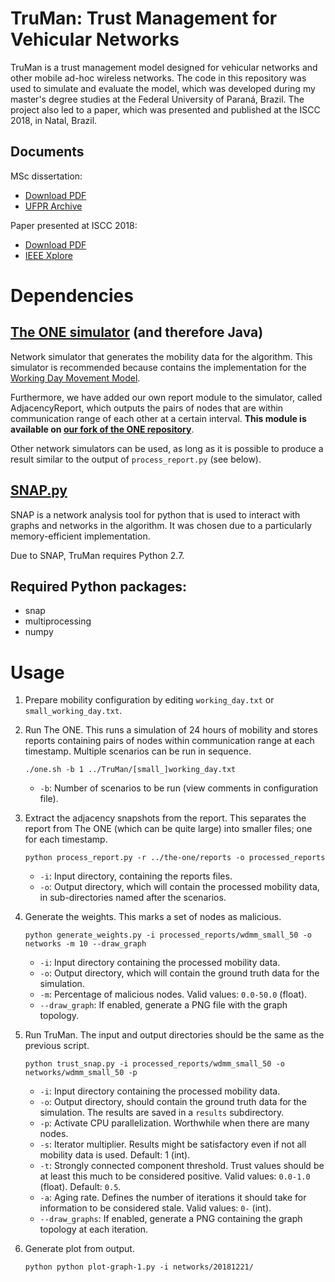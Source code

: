 # TruMan: Trust Management for Vehicular Networks

TruMan is a trust management model designed for vehicular networks and other mobile ad-hoc wireless networks. The code in this repository was used to simulate and evaluate the model, which was developed during my master's degree studies at the Federal University of Paraná, Brazil. The project also led to a paper, which was presented and published at the ISCC 2018, in Natal, Brazil.

## Documents

MSc dissertation:
- [Download PDF](https://github.com/RenanGreca/TruMan/raw/master/docs/TruMan%20Trust%20Management%20for%20Vehicular%20Networks%20(dissertation).pdf)
- [UFPR Archive](https://www.acervodigital.ufpr.br/handle/1884/57615)

Paper presented at ISCC 2018:
- [Download PDF](https://github.com/RenanGreca/TruMan/raw/master/docs/TruMan%20Trust%20Management%20for%20Vehicular%20Networks%20(article).pdf)
- [IEEE Xplore](https://ieeexplore.ieee.org/abstract/document/8538683)

# Dependencies

## [The ONE simulator](http://akeranen.github.io/the-one/) (and therefore Java)

Network simulator that generates the mobility data for the algorithm. This simulator is recommended because contains the implementation for the [Working Day Movement Model](https://dl.acm.org/citation.cfm?id=1374695).

Furthermore, we have added our own report module to the simulator, called AdjacencyReport, which outputs the pairs of nodes that are within communication range of each other at a certain interval. **This module is available on [our fork of the ONE repository](https://github.com/RenanGreca/the-one)**.

Other network simulators can be used, as long as it is possible to produce a result similar to the output of `process_report.py` (see below).

## [SNAP.py](https://snap.stanford.edu/snappy/)

SNAP is a network analysis tool for python that is used to interact with graphs and networks in the algorithm. It was chosen due to a particularly memory-efficient implementation.

Due to SNAP, TruMan requires Python 2.7.

## Required Python packages:

  - snap
  - multiprocessing
  - numpy

# Usage

1. Prepare mobility configuration by editing `working_day.txt` or `small_working_day.txt`.

2. Run The ONE. This runs a simulation of 24 hours of mobility and stores reports containing pairs of nodes within communication range at each timestamp. Multiple scenarios can be run in sequence.

    ```./one.sh -b 1 ../TruMan/[small_]working_day.txt```

    - `-b`: Number of scenarios to be run (view comments in configuration file).

3. Extract the adjacency snapshots from the report. This separates the report from The ONE (which can be quite large) into smaller files; one for each timestamp.

    ```python process_report.py -r ../the-one/reports -o processed_reports```
    
    - `-i`: Input directory, containing the reports files.
    - `-o`: Output directory, which will contain the processed mobility data, in sub-directories named after the scenarios.

4. Generate the weights. This marks a set of nodes as malicious.

    ```python generate_weights.py -i processed_reports/wdmm_small_50 -o networks -m 10 --draw_graph```

    - `-i`: Input directory containing the processed mobility data.
    - `-o`: Output directory, which will contain the ground truth data for the simulation.
    - `-m`: Percentage of malicious nodes. Valid values: `0.0-50.0` (float).
    - `--draw_graph`: If enabled, generate a PNG file with the graph topology.

5. Run TruMan. The input and output directories should be the same as the previous script.

    ```python trust_snap.py -i processed_reports/wdmm_small_50 -o networks/wdmm_small_50 -p```

    - `-i`: Input directory containing the processed mobility data.
    - `-o`: Output directory, should contain the ground truth data for the simulation. The results are saved in a `results` subdirectory.
    - `-p`: Activate CPU parallelization. Worthwhile when there are many nodes.
    - `-s`: Iterator multiplier. Results might be satisfactory even if not all mobility data is used. Default: 1 (int).
    - `-t`: Strongly connected component threshold. Trust values should be at least this much to be considered positive. Valid values: `0.0-1.0` (float). Default: `0.5`.
    - `-a`: Aging rate. Defines the number of iterations it should take for information to be considered stale. Valid values: `0-` (int).
    - `--draw_graphs`: If enabled, generate a PNG containing the graph topology at each iteration.

6. Generate plot from output.

    ```python python plot-graph-1.py -i networks/20181221/```